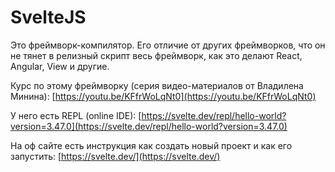 # SvelteJS

Это фреймворк-компилятор. Его отличие от других фреймворков, что он не тянет в релизный скрипт весь фреймворк, как это делают React, Angular, View и другие.

Курс по этому фреймворку (серия видео-материалов от Владилена Минина): [https://youtu.be/KFfrWoLqNt0](https://youtu.be/KFfrWoLqNt0)

У него есть REPL (online IDE): [https://svelte.dev/repl/hello-world?version=3.47.0](https://svelte.dev/repl/hello-world?version=3.47.0)

На оф сайте есть инструкция как создать новый проект и как его запустить: [https://svelte.dev/](https://svelte.dev/)
